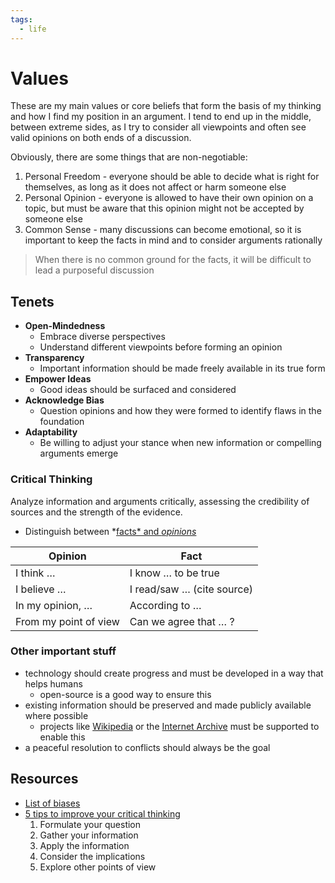 ```yaml
---
tags:
  - life
---
```

# Values

These are my main values or core beliefs that form the basis of my thinking and how I find my position in an argument. I tend to end up in the middle, between extreme sides, as I try to consider all viewpoints and often see valid opinions on both ends of a discussion. 

Obviously, there are some things that are non-negotiable:

1. Personal Freedom - everyone should be able to decide what is right for themselves, as long as it does not affect or harm someone else
2. Personal Opinion - everyone is allowed to have their own opinion on a topic, but must be aware that this opinion might not be accepted by someone else
3. Common Sense - many discussions can become emotional, so it is important to keep the facts in mind and to consider arguments rationally

>When there is no common ground for the facts, it will be difficult to lead a purposeful discussion

## Tenets

- **Open-Mindedness**
	- Embrace diverse perspectives
	- Understand different viewpoints before forming an opinion
- **Transparency**
	- Important information should be made freely available in its true form
- **Empower Ideas**
	- Good ideas should be surfaced and considered
- **Acknowledge Bias**
	- Question opinions and how they were formed to identify flaws in the foundation
- **Adaptability**
	- Be willing to adjust your stance when new information or compelling arguments emerge

### Critical Thinking

Analyze information and arguments critically, assessing the credibility of sources and the strength of the evidence. 

- Distinguish between *[facts* and *opinions*](https://www.youtube.com/watch?v=sav2L2E38XA)

| Opinion               | Fact                       |
| --------------------- | -------------------------- |
| I think …             | I know … to be true        |
| I believe …           | I read/saw … (cite source) |
| In my opinion, …      | According to …             |
| From my point of view | Can we agree that … ?      |

### Other important stuff

- technology should create progress and must be developed in a way that helps humans
	- open-source is a good way to ensure this
- existing information should be preserved and made publicly available where possible
	- projects like [Wikipedia](https://donate.wikimedia.org/wiki/Special:FundraiserRedirector?uselang=en) or the [Internet Archive](https://archive.org/donate?origin=iawww-TopNavDonateButton) must be supported to enable this
- a peaceful resolution to conflicts should always be the goal

## Resources
- [List of biases](https://en.wikipedia.org/wiki/List_of_cognitive_biases)
- [5 tips to improve your critical thinking](https://www.youtube.com/watch?v=dItUGF8GdTw)
	1. Formulate your question 
	2. Gather your information 
	3. Apply the information 
	4. Consider the implications 
	5. Explore other points of view
